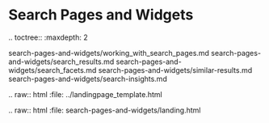 Search Pages and Widgets
========================

.. toctree::
   :maxdepth: 2

   search-pages-and-widgets/working_with_search_pages.md
   search-pages-and-widgets/search_results.md
   search-pages-and-widgets/search_facets.md
   search-pages-and-widgets/similar-results.md
   search-pages-and-widgets/search-insights.md

.. raw:: html
   :file: ../landingpage_template.html

.. raw:: html
   :file: search-pages-and-widgets/landing.html
